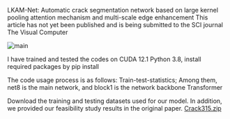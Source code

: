 LKAM-Net: Automatic crack segmentation network based on large kernel pooling attention mechanism and multi-scale edge enhancement
This article has not yet been published and is being submitted to the SCI journal The Visual Computer

![main](https://github.com/user-attachments/assets/e35e572b-2e9d-4a51-b891-9794bc70bd70)

I have trained and tested the codes on
CUDA 12.1
Python 3.8, install required packages by pip install 

The code usage process is as follows: Train-test-statistics; Among them, net8 is the main network, and block1 is the network backbone Transformer

Download the training and testing datasets used for our model. In addition, we provided our feasibility study results in the original paper.
[Crack315.zip](https://github.com/user-attachments/files/18361392/Crack315.zip)



